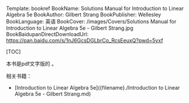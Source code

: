 Template: bookref
BookName: Solutions Manual for Introduction to Linear Algebra 5e
BookAuthor: Gilbert Strang
BookPublisher: Wellesley
BookLanguage: 英语
BookCover: /images/Covers/Solutions Manual for Introduction to Linear Algebra 5e - Gilbert Strang.jpg
BookBaidupanDirectDownloadUrl: https://pan.baidu.com/s/1nJ6GcsDGLbrCo_RcsEeuxQ?pwd=5yxf


[TOC]

本书是pdf文字版的 。

相关书籍：

- [Introduction to Linear Algebra 5e]({filename}./Introduction to Linear Algebra 5e - Gilbert Strang.md)

